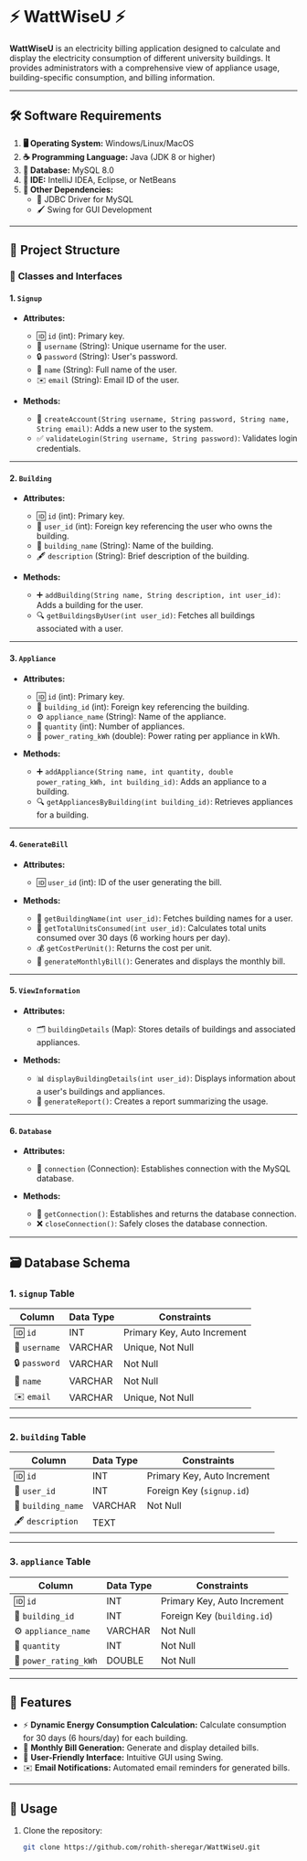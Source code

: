 # ⚡️ WattWiseU ⚡️

**WattWiseU** is an electricity billing application designed to calculate and display the electricity consumption of different university buildings. It provides administrators with a comprehensive view of appliance usage, building-specific consumption, and billing information.

---

## 🛠️ **Software Requirements**
1. **🖥️ Operating System:** Windows/Linux/MacOS
2. **☕ Programming Language:** Java (JDK 8 or higher)
3. **💾 Database:** MySQL 8.0
4. **🔧 IDE:** IntelliJ IDEA, Eclipse, or NetBeans
5. **🔗 Other Dependencies:**
    - 📂 JDBC Driver for MySQL
    - 🖌️ Swing for GUI Development
---

## 📂 **Project Structure**

### 🔑 **Classes and Interfaces**

#### **1. `Signup`**
- **Attributes:**
    - 🆔 `id` (int): Primary key.
    - 👤 `username` (String): Unique username for the user.
    - 🔒 `password` (String): User's password.
    - 📛 `name` (String): Full name of the user.
    - ✉️ `email` (String): Email ID of the user.

- **Methods:**
    - 📝 `createAccount(String username, String password, String name, String email)`: Adds a new user to the system.
    - ✅ `validateLogin(String username, String password)`: Validates login credentials.

---

#### **2. `Building`**
- **Attributes:**
    - 🆔 `id` (int): Primary key.
    - 👤 `user_id` (int): Foreign key referencing the user who owns the building.
    - 🏢 `building_name` (String): Name of the building.
    - 🖋️ `description` (String): Brief description of the building.

- **Methods:**
    - ➕ `addBuilding(String name, String description, int user_id)`: Adds a building for the user.
    - 🔍 `getBuildingsByUser(int user_id)`: Fetches all buildings associated with a user.

---

#### **3. `Appliance`**
- **Attributes:**
    - 🆔 `id` (int): Primary key.
    - 🏢 `building_id` (int): Foreign key referencing the building.
    - ⚙️ `appliance_name` (String): Name of the appliance.
    - 🔢 `quantity` (int): Number of appliances.
    - 🔋 `power_rating_kWh` (double): Power rating per appliance in kWh.

- **Methods:**
    - ➕ `addAppliance(String name, int quantity, double power_rating_kWh, int building_id)`: Adds an appliance to a building.
    - 🔍 `getAppliancesByBuilding(int building_id)`: Retrieves appliances for a building.

---

#### **4. `GenerateBill`**
- **Attributes:**
    - 🆔 `user_id` (int): ID of the user generating the bill.

- **Methods:**
    - 🏢 `getBuildingName(int user_id)`: Fetches building names for a user.
    - 🔋 `getTotalUnitsConsumed(int user_id)`: Calculates total units consumed over 30 days (6 working hours per day).
    - 💰 `getCostPerUnit()`: Returns the cost per unit.
    - 🧾 `generateMonthlyBill()`: Generates and displays the monthly bill.

---

#### **5. `ViewInformation`**
- **Attributes:**
    - 🗂️ `buildingDetails` (Map): Stores details of buildings and associated appliances.

- **Methods:**
    - 📊 `displayBuildingDetails(int user_id)`: Displays information about a user's buildings and appliances.
    - 📃 `generateReport()`: Creates a report summarizing the usage.

---

#### **6. `Database`**
- **Attributes:**
    - 🔌 `connection` (Connection): Establishes connection with the MySQL database.

- **Methods:**
    - 🔗 `getConnection()`: Establishes and returns the database connection.
    - ❌ `closeConnection()`: Safely closes the database connection.

---



## 🗃️ **Database Schema**

### **1. `signup` Table**
| Column      | Data Type | Constraints               |
|-------------|-----------|---------------------------|
| 🆔 `id`         | INT       | Primary Key, Auto Increment |
| 👤 `username`   | VARCHAR   | Unique, Not Null          |
| 🔒 `password`   | VARCHAR   | Not Null                  |
| 📛 `name`       | VARCHAR   | Not Null                  |
| ✉️ `email`       | VARCHAR   | Unique, Not Null          |

---

### **2. `building` Table**
| Column         | Data Type | Constraints               |
|----------------|-----------|---------------------------|
| 🆔 `id`            | INT       | Primary Key, Auto Increment |
| 👤 `user_id`       | INT       | Foreign Key (`signup.id`) |
| 🏢 `building_name` | VARCHAR   | Not Null                  |
| 🖋️ `description`   | TEXT      |                           |

---

### **3. `appliance` Table**
| Column          | Data Type | Constraints               |
|-----------------|-----------|---------------------------|
| 🆔 `id`              | INT       | Primary Key, Auto Increment |
| 🏢 `building_id`     | INT       | Foreign Key (`building.id`) |
| ⚙️ `appliance_name`  | VARCHAR   | Not Null                  |
| 🔢 `quantity`        | INT       | Not Null                  |
| 🔋 `power_rating_kWh`| DOUBLE    | Not Null                  |

---

## 🌟 **Features**
- ⚡ **Dynamic Energy Consumption Calculation:** Calculate consumption for 30 days (6 hours/day) for each building.
- 🧾 **Monthly Bill Generation:** Generate and display detailed bills.
- 🎨 **User-Friendly Interface:** Intuitive GUI using Swing.
- ✉️ **Email Notifications:** Automated email reminders for generated bills.

---

## 🚀 **Usage**
1. Clone the repository:
   ```bash
   git clone https://github.com/rohith-sheregar/WattWiseU.git
